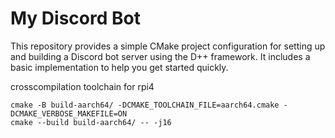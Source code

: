 # My Discord Bot

This repository provides a simple CMake project configuration for setting up and building a Discord bot server using the D++ framework. It includes a basic implementation to help you get started quickly.


crosscompilation toolchain for rpi4
```
cmake -B build-aarch64/ -DCMAKE_TOOLCHAIN_FILE=aarch64.cmake -DCMAKE_VERBOSE_MAKEFILE=ON
cmake --build build-aarch64/ -- -j16
```